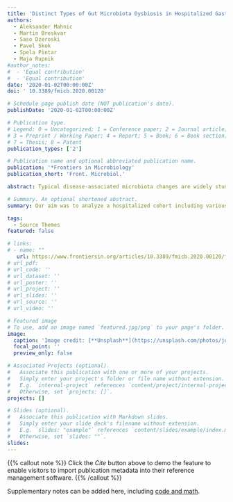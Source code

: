 ```yaml
---
title: 'Distinct Types of Gut Microbiota Dysbiosis in Hospitalized Gastroenterological Patients Are Disease Non-related and Characterized With the Predominance of Either Enterobacteriaceae or Enterococcus'
authors:
  - Aleksander Mahnic
  - Martin Breskvar
  - Saso Dzeroski
  - Pavel Skok
  - Spela Pintar
  - Maja Rupnik
#author_notes:
#  - 'Equal contribution'
#  - 'Equal contribution'
date: '2020-01-02T00:00:00Z'
doi: ' 10.3389/fmicb.2020.00120'

# Schedule page publish date (NOT publication's date).
publishDate: '2020-01-02T00:00:00Z'

# Publication type.
# Legend: 0 = Uncategorized; 1 = Conference paper; 2 = Journal article;
# 3 = Preprint / Working Paper; 4 = Report; 5 = Book; 6 = Book section;
# 7 = Thesis; 8 = Patent
publication_types: ['2']

# Publication name and optional abbreviated publication name.
publication: '*Frontiers in Microbiology'
publication_short: 'Front. Microbiol.'

abstract: Typical disease-associated microbiota changes are widely studied as potential diagnostic or therapeutic targets. Our aim was to analyze a hospitalized cohort including various gastroenterological pathologies in order to fine-map the gut microbiota dysbiosis. Bacterial (V3 V4) and fungal (ITS2) communities were determined in 121 hospitalized gastrointestinal patients from a single ward and compared to 162 healthy controls. Random Forest models implemented in this study indicated that the gut community structure is in most cases not sufficient to differentiate the subjects based on their underlying disease. Instead, hospitalized patients in our study formed three distinct disease non-related clusters (C1, C2, and C3), partially explained by antibiotic use. Majority of the subjects (cluster C1) closely resembled healthy controls, showing only mild signs of community disruption; most significantly decreased in this cluster were Faecalibacterium and Roseburia. The remaining two clusters (C2 and C3) were characterized by severe signs of dysbiosis; cluster C2 was associated with an increase in Enterobacteriaceae and cluster C3 by an increase in Enterococcus. According to the cluster affiliation, subjects also showed different degrees of inflammation, most prominent was the positive correlation between levels of C-reactive protein and the abundance of Enterococcus.

# Summary. An optional shortened abstract.
summary: Our aim was to analyze a hospitalized cohort including various gastroenterological pathologies in order to fine-map the gut microbiota dysbiosis using bacterial (V3 V4) and fungal (ITS2) primer pairs.

tags:
  - Source Themes
featured: false

# links:
# - name: ""
   url: https://www.frontiersin.org/articles/10.3389/fmicb.2020.00120/full
# url_pdf: 
# url_code: ''
# url_dataset: ''
# url_poster: ''
# url_project: ''
# url_slides: ''
# url_source: ''
# url_video: ''

# Featured image
# To use, add an image named `featured.jpg/png` to your page's folder.
image:
  caption: 'Image credit: [**Unsplash**](https://unsplash.com/photos/jdD8gXaTZsc)'
  focal_point: ''
  preview_only: false

# Associated Projects (optional).
#   Associate this publication with one or more of your projects.
#   Simply enter your project's folder or file name without extension.
#   E.g. `internal-project` references `content/project/internal-project/index.md`.
#   Otherwise, set `projects: []`.
projects: []

# Slides (optional).
#   Associate this publication with Markdown slides.
#   Simply enter your slide deck's filename without extension.
#   E.g. `slides: "example"` references `content/slides/example/index.md`.
#   Otherwise, set `slides: ""`.
slides:
---
```


{{% callout note %}}
Click the _Cite_ button above to demo the feature to enable visitors to import publication metadata into their reference management software.
{{% /callout %}}

Supplementary notes can be added here, including [code and math](https://wowchemy.com/docs/content/writing-markdown-latex/).
